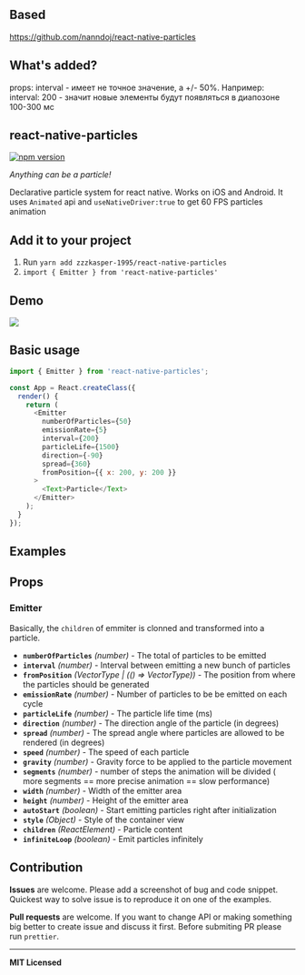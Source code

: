 

## Based 
https://github.com/nanndoj/react-native-particles


## What's added?

props: interval - имеет не точное значение, а +/- 50%. Например: interval: 200 - значит новые элементы будут появляться в диапозоне 100-300 мс

## react-native-particles
[![npm version](https://badge.fury.io/js/react-native-particles.svg)](https://badge.fury.io/js/react-native-particles)

*Anything can be a particle!*

Declarative particle system for react native. Works on iOS and Android. It uses `Animated` api and `useNativeDriver:true` to get 60 FPS particles animation

## Add it to your project

1. Run `yarn add zzzkasper-1995/react-native-particles`
2. `import { Emitter } from 'react-native-particles'`

## Demo

![](https://raw.githubusercontent.com/nanndoj/react-native-particles/master/Example/screenshosts/particles.gif)

## Basic usage

```javascript
import { Emitter } from 'react-native-particles';

const App = React.createClass({
  render() {
    return (
      <Emitter
        numberOfParticles={50}
        emissionRate={5}
        interval={200}
        particleLife={1500}
        direction={-90}
        spread={360}
        fromPosition={{ x: 200, y: 200 }}
      >
        <Text>Particle</Text>
      </Emitter>
    );
  }
});
```

## Examples

## Props

### Emitter

Basically, the `children` of emmiter is clonned and transformed into a particle.

- **`numberOfParticles`** _(number)_ - The total of particles to be emitted
- **`interval`** _(number)_ - Interval between emitting a new bunch of particles
- **`fromPosition`** _(VectorType | (() => VectorType))_ - The position from where the particles should be generated
- **`emissionRate`** _(number)_ - Number of particles to be be emitted on each cycle
- **`particleLife`** _(number)_ - The particle life time (ms)
- **`direction`** _(number)_ - The direction angle of the particle (in degrees)
- **`spread`** _(number)_ - The spread angle where particles are allowed to be rendered (in degrees)
- **`speed`** _(number)_ - The speed of each particle
- **`gravity`** _(number)_ - Gravity force to be applied to the particle movement
- **`segments`** _(number)_ -  number of steps the animation will be divided ( more segments == more precise animation == slow performance)
- **`width`** _(number)_ -  Width of the emitter area
- **`height`** _(number)_ - Height of the emitter area
- **`autoStart`** _(boolean)_ - Start emitting particles right after initialization
- **`style`** _(Object)_ -  Style of the container view
- **`children`** _(ReactElement)_ - Particle content
- **`infiniteLoop`** _(boolean)_ - Emit particles infinitely

## Contribution
**Issues** are welcome. Please add a screenshot of bug and code snippet. Quickest way to solve issue is to reproduce it on one of the examples.

**Pull requests** are welcome. If you want to change API or making something big better to create issue and discuss it first. Before submiting PR please run ```prettier```.

---

**MIT Licensed**
